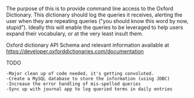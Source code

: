 The purpose of this is to provide command line access to the Oxford Dictionary.
This dictionary should log the queries it receives, alerting the user when they are repeating queries ("you should know this word by now, stupid").
Ideally this will enable the queries to be leveraged to help users expand their vocabulary, or at the very least insult them.

Oxford dictionary API Schema and relevant information available at https://developer.oxforddictionaries.com/documentation 


TODO
    
    -Major clean up of code needed, it's getting convoluted.
    -Create a MySQL database to store the information (using JDBC)
    -Increase the error handling of mis-spelled queries
    -Sync up with journal app to log queried terms in daily entries
    




